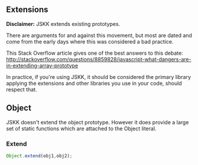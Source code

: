 Extensions
----------

**Disclaimer:** JSKK extends existing prototypes.

There are arguments for and against this movement, but most are dated and come from the early days where this was considered a bad practice.

This Stack Overflow article gives one of the best answers to this debate:
http://stackoverflow.com/questions/8859828/javascript-what-dangers-are-in-extending-array-prototype

In practice, if you're using JSKK, it should be considered the primary library applying the extensions and other libraries you use in your code, should respect that.

## Object

JSKK doesn't extend the object prototype. However it does provide a large set of static functions which are attached to the Object literal.

### Extend

```js
Object.extend(obj1,obj2);
```

